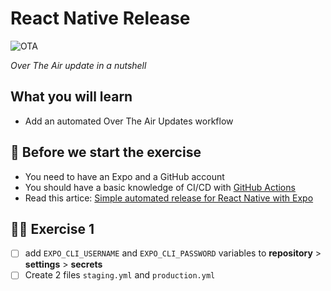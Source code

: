 # React Native Release

![OTA](https://raw.githubusercontent.com/flexbox/react-native-workshop/main/challenges/react-native-release/ota.jpg)

_Over The Air update in a nutshell_

## What you will learn

- Add an automated Over The Air Updates workflow

## 👾 Before we start the exercise

- You need to have an Expo and a GitHub account
- You should have a basic knowledge of CI/CD with [GitHub Actions](https://github.com/features/actions)
- Read this artice: [Simple automated release for React Native with Expo](https://davidl.fr/blog/github-action-expo)

## 👨‍🚀 Exercise 1

- [ ] add `EXPO_CLI_USERNAME` and `EXPO_CLI_PASSWORD` variables to **repository** > **settings** > **secrets**
- [ ] Create 2 files `staging.yml` and `production.yml`
